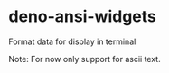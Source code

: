 # deno-ansi-widgets

Format data for display in terminal

Note: For now only support for ascii text.
